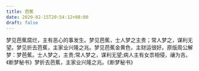 ```yaml
---
title: 芭蕉
date: 2020-02-15T20:54:12+08:00
draft: false
---
```


梦见芭蕉腐烂，主有恶心的事发生。梦见芭蕉，士人梦之主贵；常人梦之，谋利无望。梦见折去芭蕉，主家业兴隆之兆。梦见芭蕉金黄色，主财运很好。原版周公解梦：梦芭蕉。士人梦之，主贵;常人梦之，谋利无望;病人主有女祟相侵，禳为吉。《断梦秘书》梦折去芭蕉，主家业兴隆之兆。《断梦秘书》